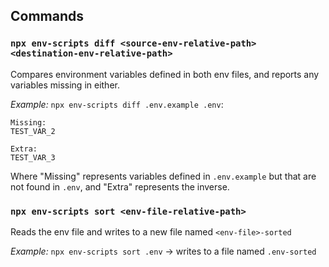 ## Commands

### `npx env-scripts diff <source-env-relative-path> <destination-env-relative-path>`
Compares environment variables defined in both env files, and reports any variables missing in either.

_Example:_
`npx env-scripts diff .env.example .env`:
```text
Missing:
TEST_VAR_2

Extra:
TEST_VAR_3
```

Where "Missing" represents variables defined in `.env.example` but that are not found in `.env`, and "Extra" represents the inverse.


### `npx env-scripts sort <env-file-relative-path>`
Reads the env file and writes to a new file named `<env-file>-sorted`

_Example:_
`npx env-scripts sort .env` -> writes to a file named `.env-sorted`
